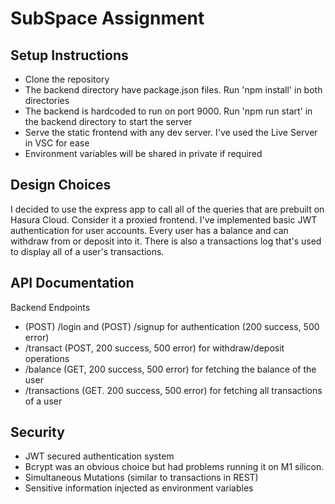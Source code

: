 # SubSpace Assignment

## Setup Instructions
  * Clone the repository
  * The backend directory have package.json files. Run 'npm install' in both directories
  * The backend is hardcoded to run on port 9000. Run 'npm run start' in the backend directory to start the server
  * Serve the static frontend with any dev server. I've used the Live Server in VSC for ease
  * Environment variables will be shared in private if required
  
## Design Choices
  I decided to use the express app to call all of the queries that are prebuilt on Hasura Cloud. Consider it a proxied frontend. I've implemented basic JWT 
  authentication for user accounts. Every user has a balance and can withdraw from or deposit into it. There is also a transactions log that's used to display
  all of a user's transactions.
  
## API Documentation
  Backend Endpoints
  * (POST) /login and (POST) /signup for authentication (200 success, 500 error)
  * /transact (POST, 200 success, 500 error) for withdraw/deposit operations
  * /balance (GET, 200 success, 500 error) for fetching the balance of the user
  * /transactions (GET. 200 success, 500 error) for fetching all transactions of a user
  
## Security
  * JWT secured authentication system
  * Bcrypt was an obvious choice but had problems running it on M1 silicon.
  * Simultaneous Mutations (similar to transactions in REST)
  * Sensitive information injected as environment variables 
